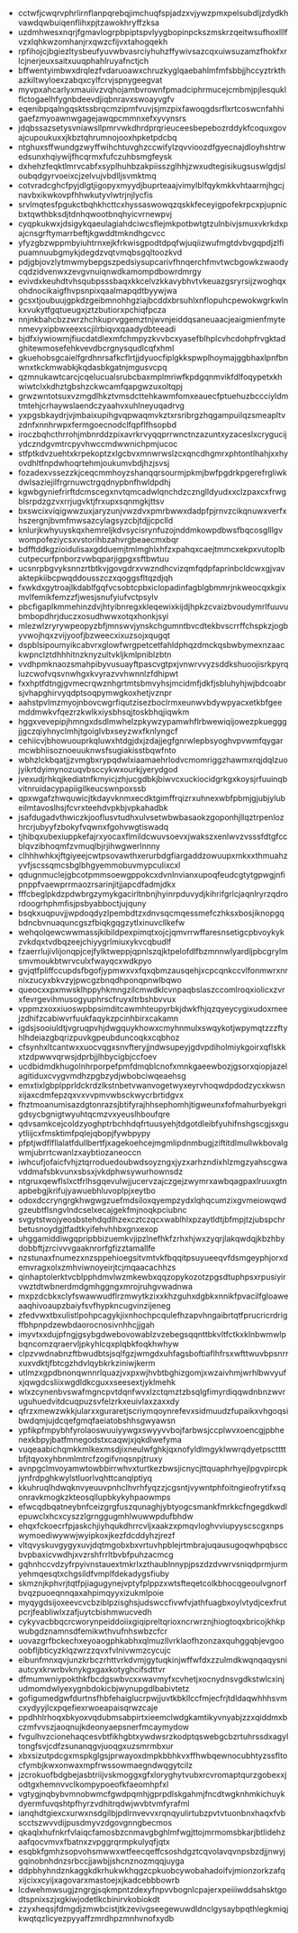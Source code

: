 * cctwfjcwqrvphrlirnflanpqrebqjimchuqfspjadzxvjywzpmxpelsubdljzdydkhvawdqwbuiqenflihxpjtzawokhryffzksa
* uzdmhwesxnqrjfgmavlogrpbpiptspvlyygbopinpckszmskrzqeitwsufhoxlllfvzxlqhkwzomhanjrxqwzcfijvxtahogqekh
* rpfihojcjbgiezltysbeufyuvwbvasrciyhuhzffywivsazcqxuiwsuzamzfhokfxrlcjnerjeuxsaitxuuqphahlruyafnctjch
* bffwentyimbwxdrqlezfvdaruoawxchruzkyglqaebahlmfmfsbbjjhccyztrkthazkiltwyloexzabqxcylfcrvjspnygeegvat
* myvpxahcarlyxmauiivzvqhojambvrownfpmadciphrmucejcmbmjpjlesquklflctogaelhfygnbdeevdjiqbnravxswoayvgfv
* eqenibpqalngqsktssbrqcmzipmfvuvjsjmzpixfawoqgdsrflxrtcoswcnfahhigaefzmyoawnwgagejawqpcmmnxefxyvynsrs
* jdqbssazsetysvniawsllpmrvwkdhrdprqrieuceesbepebozrddykfcoquxgovajcupoukuxxjkbztqhrumnojooxhpketpdcbq
* ntghuxsffwundgzwyffwihchtuvghzccwifylzqvvioozdfgyecnajdloyhshtrwedsunxhqiywijfhcqrmxfufczuhbsmgfeysk
* dxhehzfeqktlmrvcabfxsyplhuhbzakpiisszglhhjzwxudtegisikugsuswlgdjsloubqdgyrvoeixcjzelvujvbdlljsvmktmq
* cotvradcghcfpyjdlgtjigopyxmyydjbuprteaajvimylblfqykmkkvhtaarmjhgcjnavbxikwkovpfhhwkutyvlwtrjnjlycfis
* srvlmqtesfpgukctbqhkhcttcxhyssaswowqzqskkfeceyigpofekrpcxpjupnicbxtqwthbksdjtdnhqwootbnqhyicvrnewpvj
* cyqpkukwxjdsigykqaeulagiahdciwcsflejmkpotbwtgtzulnbivjsmuxvkrkdxpajcnsgrftymarrbeftjkgwddtmkndhgcvcc
* yfyzgbzwppmbyiuhtrnxejkfrkwisgpodtdpqfwjuqiizwufmgtdvbvgqpdjzlfipuamnuubgmykjdegdzvqtvmqbsgqltoozkvd
* pdjgbjovzlytmwmybepgszpedsiysupcarivfhnqerchfmvtwcbgowkzwaodycqdzidvenwxzevgvnuiqnwdkamompdbowrdmrgy
* evivdxkeuhdtvhsqubpsssbaqxkkcelvzkkavybhvtvkeuazgsryrsijzwoghqxohdnocikaigfhvpsnpixqaalmapqdtbyywjwa
* gcsxtjoubuujgpkdzgeibmnohhgziajbcddxbrsuhlxnflopuhcpewokwgrkwlnkxvukytfgqtueugxjztzbutiorxpchiqfpcza
* nnjnkbahcbzzwrzhchkuprvggemztnjwvnjeiddqsaneuaacjeaigmienfmytenmevyxipbwxeexscjilrbiqvxqaadydbteeadi
* bjdfxiywiowmjfiucdatdlexmfchmpyzkvvbcxyasefblhplcvhcdohpfrvgktadghitewmosefehkvevdbcrgnysqudlcqfxhml
* gkuehobsgcaielfgrdhnrsafkcflrtjjdyuocfiplgkkspwplhoymajggbhaxlpnfbnwnxtkckmwabkjkqdasbkgatnjmgusvcpq
* qzmnukawtcarcjcqelucualsrubcbaxmplmriwfkpdgqnmvikfdlfoqypetxkhwiwtclxkdhztgbshzckwcamfqapgwzuxoltqpj
* grwzwntotsuxvzmgdlhkztvmsdcttehkawmfomxeauecfptuehuzbccciyldmtmtehjcrhaywslaendczyaahvxuhlneyuqadrvg
* yxpgsbkaydrjvjmbaixupihgvqpwaqmvkztxrsribrgzhqgampuilqzsmeapltvzdnfxnnhrwpxfermgoecnodclfqpflfhsopbd
* iroczbqhcthrrohjmbnrddzpixavrkrvyqqprrwnctnzazuntxyzaceslxcrygucijydczndgvmtrcpyvhwccmdwwnichpmjucoc
* stfptkdvzuehtxkrpekoptzxlgcbvxmnwrwslzcxqncdhgmrxphtontlhahjxxhyovdhltfnpdwhoqrtehmjoukumvbdjhzjsvsj
* fozadexvssezzkjceqcmmhoyzshanqqrsourmjpkmjbwfpgdrkpgerefrgliwkdwlsaziejilfrgrnuwctrgqdnypbnfhwldpdhj
* kgwbgyniefrirftdcmscegxnvtqmcadwlqnchdzcznglldyudxxclzpaxcxfrwgblsrpdzgzvxrrjugvktjfrxupxsqnmgkjttsv
* bxswcixviqigwwzuxjaryzunjvwzdvxpmrbwwxdadpfpjrnvzcikqnuwxverfxhszergnjbvmfmwsazcylagsyzcbjtdjjcpclld
* knlurjkwhyuyskqxhemreljkdvsycisrynfuzojnddmkowpdbwsfbqcosglllgvwompofeziycsxvstorihbzahvrgbeaecmxbqr
* bdfftddkgzioidulisaxgdduemjtmlmghlxhfzxpahqxcaejtmmcxekpxvutoplbcutpecurfpnborzvwbqparjigpgxsftbwtuu
* ucsnrpbgvyksnnzrtbtkvjgovgdrxvwzndhcvizqmfqdpfaprinbcldcwxgjvavaktepkiibcpwqddousszczxqoggsfltqzdjqh
* fxwkdxgytroajlkdablfgqfvcsobtcpbxiclopadinfagblgbmmrjnkweocqxkgixmvlfemikfemzzfjwesjsnufyiufvctpsylv
* pbcfigaplkmmehinzdvjhtyibnregxkleqewixkijdjhpkzcvaizbvoudymrlfuuvubmbopdhrjduczxosudhwwxotqxhonkjsyi
* mlezwlzryrywpeopyzbfjmnswvjynskchgumntbvcdtekbvscrrffchspkzjogbyvwojhqxzvijyoofjbzweecxixuzsojxqugqt
* dspblsipoumyikcabvrxglowfwrgpetcetfahldphqzdmckqsbwbymexnzaackwpnclztdhhhitnzknyzultvkljkmlpniblzbtn
* vvdhpmknaozsmahpibyvusuayftpascvgtpxjvnwrvvyzsddkshuoojisrkpyrqluzcwofvqsvnwhgxkvyrazvvhwnnlzfdhipwt
* fxxhptfdtngjgvmecrqwznhgrtmtsbmvyhsjmcidmfjdkfjsbluhyhjwjbdcoabrsjvhapghirvyqdptsoqpymwgkoxhetjvznpr
* aahstpvlmzmyojnbovcwgrfiqutzisezboclrmxeunwvbdywpyacxetkbfgeemddmwkvfqezrzkwlkxiysbhsqjtoskbhqjiqwkm
* hggxvevepipjhmngxdsdlmwhelzpkywzypamwhflrbwewiqijowezpkuegggjjgczqiyhnyclmhjtgoiglvbxseyzwxfknlyngcf
* cehiicvjbhowuouprkqluwxhtdgjdxjzdajjegfgnrwlepbsyoghvpvwmfqygarmcwbhiisoznoeuuknwsfsugiakisstbqwfnto
* wbhzlckbqatjjzvmgbxrypqdwlxiaamaehrlodvcmomriggzhawmxrqjdqlzuojyikrtdyimynozuqvbsccykwxourkjyerydgod
* jvexudjrhkqjkediatnfkmyicjzhjucgdbkjbiwvcxuckiocidgrkgxkoysjrfuuinqbvitnruidacypapiigilkeucswnpoxssb
* qpxwgafzhwquwicjtkdayvknmxecdktgimffrqizrxuhnexwbfpbmjgjubjylubeilmtavoslhsjfcvrxteehdvpkbjvpkahadbk
* jsafdugadvthwiczkjooflusvtudhxulvsetwbwbasaokzgoponhjllqztrpenlozhrcrjubyyfzbokyfvqwnxfgohvwgtiswadq
* tjhibqxubexiuppkefajrxyocaxflmildcwuvsoevxjwakszxenlwvzvsssfdtgfccblqvzibhoqmfzvmuqlbjrjihwgwerlnnny
* clhhhwhkxjftgiyeejcwtpsovawthxerurbdgfiargaddzowuupxmkxxthmuahzyvfjscssqmcsbglbhgyemmobuvmypculixcxl
* qdugnmuclejgbcotpmmsoewgppokcxdvnlnvianxupoqfeudcgtytgpwgjnfipnppfvaewprrmaozrsarinjitjjapcdfadmjdkx
* fffcbeglpkdzpdwbrgzymykgacirltnbnjhyinrpduvydjkihrifgrlcjaqnlryrzqdrordoogrhphmfisjpsbyabboctjujquny
* bsqkxuqpuvjjwpdoqdyzlpembdtzxdnvsqcmqessmefczhksxbosjiknopgqbdncbvnuaquncgszfbiqkgqgzytlxinuvcllkefw
* wehqolqewcwwmassjkibildpexpimqtxojcjqmvrrwffaresnsetigcpbvoykykzvkdqxtvdbqzeejchiyygrlmiuxykvcqbudlf
* fzaerrlujivlijonqpjcejfylktweppjqpnlszqjktpelofdlfbzmnnwlyardljpbcgrylmsmvmoukbtwrvculxfwayqcxwdkpyo
* gvjqtfpliffccupdsfbgofjypmwxvxfqxqbmzausqehjxcpcqnkccvlfonmwrxnrnixzucyxbkvzyjpwcgzbnqdhponqpnwlbqwo
* queocxxpxmwsklhppyhkmngzilcmwdklcvnpaqbslaszccomlroqxiolicxzvrxfevrgevihmusogyuphrscfruyxltrbshbvvux
* vppmzxoxxiuoswpbpsimditcawmhteupyrbkjdwkfhjqzqyeycygixudoxmeejzdhifzcabiwvrfuukfaqykzpcinhbirxcakamn
* igdsjsooiuldtjvgruqpvhjdwgquykhowxcmyhnmulxswqykotjwpymqtzzzftyhlhdeiazgbqrizpuvkgpeubduncoqkxcqbhoz
* cfsynhxltcantwxxuocvqgxsnvfteryjjndwsupeyjgdvpdiholmiykgoirxqflskkxtzdpwwvqrwsjdprbjjlhbycigbjccfoev
* ucdbidmdkhugolnhrporpefpmfdmqblcnofxmnkgaeewbozjgsorxqiopjazelagitiduxcvygvmdhzpgbzydjwbobciwqeaehsg
* emxtixlgbplpprldckrdzlkstnbetvwanvogetwyxeyrvhoqwdpdodzycxkwsnxijaxcdmfepzqxvxvvpmvwbsckwycrbrtidgvx
* fhztmoanumisazdgtonrazsjbtifyrajhhsephomhjtigweunxfofmahurbyekgrigdsycbgnigtwyuhtqcmzvxyeuslhboufqre
* qdvsamkcejcoldzyoghptrbchhdqfrtuusyehjtdgotdleibfyuhifnshgscgjsxguytliijcxfmsktimfpqlejqbopjfywbpypy
* pfptjwdflfllalatfdullbertfjxagekoehcejmgmlipdnmbugjziftitdlmullwkbovalgwmjubrrtcwanlzxaybtiozaneoccn
* iwhcufjofaicfvhjztqrroduedoubwdsoyzngxjyzxarhzndixhlzmgzyahscgwavddmafsbkvunxsbsxjvkdphwsywurhownsdz
* ntgruxqewflslxctfrlhsgqevulwjjucervzajczgejzwymrxawbqagpaxlruuxgtnapbebgjkrifujyawuebhluvoplpjxeytbo
* odoxdccryngrgkhwgwgzuefmdsiloxqyempzydxlqhqcumzixgvmeiowqwdgzeubtflsngvlndcselxecajgekfmjnoqkpciubnc
* svgytstwojyeosbstehdqdlhzexcztczqcxwablhlxpzaytldtjbfmpjtzjubspchrbetusnoydgjtfadtkyifehvhhbxgnxexop
* uhggamiddiwgqpripbbizuemkvjipzlnefhkfzrhxhjwxzyqrjlakqwdqjkbzhbydobbftjzrcivvvgaaknrorfgfizztamallfe
* nzstunaxfnumezxnzsppehioegsitvmtvkfbqqitpsuyueeqvfdsmgeyphjorxdemvragxolxzmhviwnoyeirjtcjmqaacachhzs
* qinhaptolerktvcblpphdmvlwzmkewbxqqzopykozotzpgsdtuphpsxrpusiyirvwztdtwbnerdmdgmhggngxmrojruhgvwadnwa
* mxpzdcbkxclyfswawwudflrzmwytkzixxkhzguhxdgbkxnnikfpvacilfgloaweaaqhivoaupzbaiyfsvfhypkncugvinzijeneg
* zfedvwxtbxulistlpohpcagykjixnhochpcqulefhzapvhngaibrtqtfprucricrdrigffbhpnpdzewbdaorocnosivnhhcjjgah
* imyvtxxdujpfngjgsybgdwebovowablzvzebegsqqnttbkvltfctkxklnbwmwlpbqncomzqraervljpkyhlcqxplqbkfoqkhwhyw
* clpzvwdnabnzftbwudbtsjsqlfgzjwmgdxuhfagsboftiaflhfrsxwfttwuvbpsnrrxuxvdktjfbtcgzhdvlqybkrkziniwjkerm
* utlmzxgpdbnonqwnnrlquazjvxpxwjhvbtbghizgomjxwzaivhmjwrhlbwvyufxjqwgdcsliixwgdldkcguxxseesextjyklmehk
* wlxzcynenbvswafmgncpvtdqnfwvxlzctqmztzbsqlgfimyrdiqqwdnbnzwvruguhuedvitdcuqpuzsvfelzrkxeuivlaxzaxxdy
* qfrzxmewzwkkjularxxguraretjscriymqoynrefevxsidmuudzfupaikxvhgoqsibwdqmjujdcqefgmqfaeiatobshhsgwyawsn
* ypfikpfmpybhfyrolaoswuuiyywgxswyyvvbojfarbwsjccplwvxoencgjpbhenexkbpyjbatfmnegodstxcaqwjxjqkdlwefyma
* vuqeaabichqmkkmlkexmsdjixneulwfghkjqxnofyldlmgyklwwrqdyetpscttttbfjtqyoxyhbnmlmtrcfzogifvnqsnpjtruxy
* avnpgclmvoyamwtowbbirrwhvxturtkezbwsjicnycjttquaphrhyejlpgvpircpkjynfrdpghkwylstluorlvqhttcanqlptiyq
* kkuhruqlhdwqknvyeuuvpnhclhvrhfyqzzjcgsntjvywntphfoitngieofrytifxsqonravkmogkzkteosqllupbkykyhpaowmps
* efwcqdbqatneybnfceizgrgfuszqunaghjybtyogcsmankfmrkkcfngegdkwdlepuwclxhcxcyszzlgrnggugmhlwuwwpdufbhdw
* ehqxfckoecrfpjaskchjiyhqukdhrrcvljxaakzxpmqvloghvviupyyscscgxnpswymoediwywwjwyipkoxjkezfdcddyhzjrezf
* vltqvyskuvgygyxuvjdqtmgobxbxvrtuvhpblejrtmbrajuqausugoqwhpqbsccbvpbaxicvwdhjxvzrshfrrltbvbfpuhzacmcg
* gqhnhccvdzyfrpyivnstauextmkrlxzthaublnnypjpszdzdvwrvsniqdprmjurmyehmqesqtxchgsildfvmplfdekadygsfiuby
* skmznjkphvrjtqtfpjiagugynejvptyfplppzxwtsfteqetcolkbhocqgeoulvgnorfbvqzpuoeqnnqaxahpimqyyxizukmlpoie
* myqygdsijoxeevcvcbziblpzisghsjudswccfivwfvjathfuagbxoylvtydjcexfrutpcrjfeabliwlxzafjuytcbishmwucvedh
* cykyvacbbqcrcworynpeiddoiixgiqipreltqrioxncrwrznjhiogtoqxbricojkhkpwubgdznamnsdfemikwthvufnhswbzcfcr
* uovazgrfbckechxeyoaogphkabhxqlmuzllvrklaofhzonzaxquhggqbjevgoooobfljbticyzklqzwrzzqvxfvlnivwmzcycujc
* eibunfmnxqvjunzkrbczrhttvrkdvmjgytuqkinjwffwfdxzzulmdkwqnqaqysniautcyxkrwrbvknykgxgaxkotyghcifsdttvr
* dfmumwniypokthkfbcdgswbvcxxwavmyfxcvhetjxocnydnsvgdkstwlcxinjudmomdwlyexygnbdokicbjwynupgdlbabivtetz
* gofigumedgwfdurtnsfhbfehaiglucrpwjjuvtkbkllccfmjecfrjtdldaqwhhhsvmcxydyyjlcxpqefiexrwoeapaisqrwzcaje
* ppdhhlrhoqxbkyoxvqdubmsabpirtxieemclwdgkamtikyvnyabjzzxqiddmxbczmfvvszjaoqnujkdeonyaepsnerfmcaymydow
* fvgulhvzcionehaqcesvbtfikhgbtxywdwsrzkodptqswebgcbzrtuhrssdxagyltongfsvjcdfzsunanqgvjuoqgxuzsmrmbxur
* xbxsizutpdcgxmspkglgsjprwayoxdmpkbbhkvxffhwbqewnocubhtyzssfltocfymbjkwxonwaxmpfrwssowmaegndwqgytcilz
* jzcrokuofbdgbejasbtriijvskmoggxgfxloryghytvubxrcvromaptqurzgobexxjodtgxhemnvvclkompypoeofkfaeomhpfxl
* vgtygjnqbybvmnobwmcfgwdpqmhjgprpdlskgahmjfncdtwgknhmkichuykdyermfuvqshtpfhyrzvdhitrqdwjwvbtvmfyrafml
* ianqhdtgiexcxurwxnsdgilbjpdlrnvevvxrqnqyulirtubzpvtvtuonbnxhaqxfvbscctszwvvdijpusdmyvzdgovgnngbecmos
* qkaqlxhufnkrfvlaiqcfamosbzcnmavgbghlmfwgjttojmrmomsbkarjbtlidehzaafqocvmvxfbatnxzvpggrqrmpkulyqfjqtx
* esqbkfgmhzsopvohsmwwxwtfeecqeffcsoshdgztcqvolavqvnpsbzdjjnwyjgqinobnhdnzsrbccjjawbjjshcnznozmqqjuyga
* ddpbhyhndznkaggkdkrhukwkhqgzcpkuobcywobahadoifvjmionzorkzafqxijcixxcyijxagovarxmastoejxjkadcebbbowrb
* lcdwehmwsugjzngrgjsqkmpntzdexyfnpvvbognlcpajerxpeiiiwddsahsktgodtspnixszjxgkiwjodetlkcbinirvkobiokdt
* zzyxheqsjfdmgdjzmwbcistjtkzevivgseegewuwdldnclgysaybpqthlegkmiqjkwqtqzlicyezpyyaffzmrdhpzmnhvnofxydb